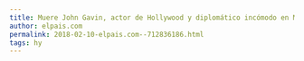 ```yaml
---
title: Muere John Gavin, actor de Hollywood y diplomático incómodo en México
author: elpais.com
permalink: 2018-02-10-elpais.com--712836186.html
tags: hy
---
```


